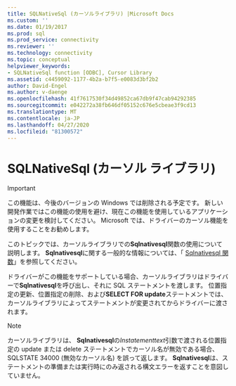 ```yaml
---
title: SQLNativeSql (カーソルライブラリ) |Microsoft Docs
ms.custom: ''
ms.date: 01/19/2017
ms.prod: sql
ms.prod_service: connectivity
ms.reviewer: ''
ms.technology: connectivity
ms.topic: conceptual
helpviewer_keywords:
- SQLNativeSql function [ODBC], Cursor Library
ms.assetid: c4459092-1177-4b2a-b7f5-e0083d3bf2b2
author: David-Engel
ms.author: v-daenge
ms.openlocfilehash: 41f7617530f34d49852ca67db9f47cab94292385
ms.sourcegitcommit: e042272a38fb646df05152c676e5cbeae3f9cd13
ms.translationtype: MT
ms.contentlocale: ja-JP
ms.lasthandoff: 04/27/2020
ms.locfileid: "81300572"
---
```

# <a name="sqlnativesql-cursor-library"></a>SQLNativeSql (カーソル ライブラリ)
> [!IMPORTANT]  
>  この機能は、今後のバージョンの Windows では削除される予定です。 新しい開発作業ではこの機能の使用を避け、現在この機能を使用しているアプリケーションの変更を検討してください。 Microsoft では、ドライバーのカーソル機能を使用することをお勧めします。  
  
 このトピックでは、カーソルライブラリでの**Sqlnativesql**関数の使用について説明します。 **Sqlnativesql**に関する一般的な情報については、「 [Sqlnativesql 関数](../../../odbc/reference/syntax/sqlnativesql-function.md)」を参照してください。  
  
 ドライバーがこの機能をサポートしている場合、カーソルライブラリはドライバーで**Sqlnativesql**を呼び出し、それに SQL ステートメントを渡します。 位置指定の更新、位置指定の削除、および**SELECT FOR update**ステートメントでは、カーソルライブラリによってステートメントが変更されてからドライバーに渡されます。  
  
> [!NOTE]  
>  カーソルライブラリは、 **Sqlnativesql**の*Instatementtext*引数で渡される位置指定の update または delete ステートメントでカーソル名が無効である場合、SQLSTATE 34000 (無効なカーソル名) を誤って返します。 **Sqlnativesql**は、ステートメントの準備または実行時にのみ返される構文エラーを返すことを意図していません。
